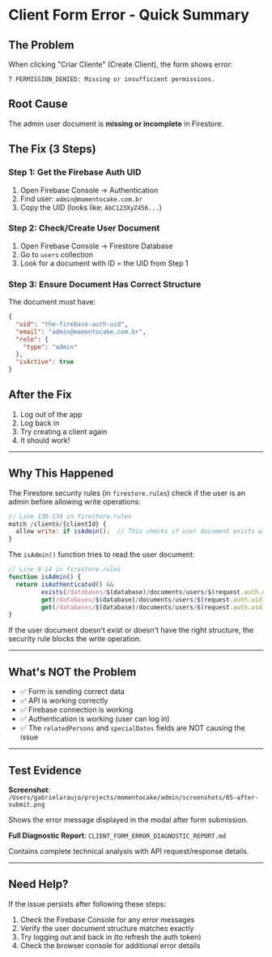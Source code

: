 # Client Form Error - Quick Summary

## The Problem
When clicking "Criar Cliente" (Create Client), the form shows error:
```
7 PERMISSION_DENIED: Missing or insufficient permissions.
```

## Root Cause
The admin user document is **missing or incomplete** in Firestore.

## The Fix (3 Steps)

### Step 1: Get the Firebase Auth UID
1. Open Firebase Console → Authentication
2. Find user: `admin@momentocake.com.br`
3. Copy the UID (looks like: `AbC123XyZ456...`)

### Step 2: Check/Create User Document
1. Open Firebase Console → Firestore Database
2. Go to `users` collection
3. Look for a document with ID = the UID from Step 1

### Step 3: Ensure Document Has Correct Structure
The document must have:
```json
{
  "uid": "the-firebase-auth-uid",
  "email": "admin@momentocake.com.br",
  "role": {
    "type": "admin"
  },
  "isActive": true
}
```

## After the Fix
1. Log out of the app
2. Log back in
3. Try creating a client again
4. It should work!

---

## Why This Happened

The Firestore security rules (in `firestore.rules`) check if the user is an admin before allowing write operations:

```javascript
// Line 130-134 in firestore.rules
match /clients/{clientId} {
  allow write: if isAdmin();  // This checks if user document exists with role.type == "admin"
}
```

The `isAdmin()` function tries to read the user document:
```javascript
// Line 9-14 in firestore.rules
function isAdmin() {
  return isAuthenticated() &&
         exists(/databases/$(database)/documents/users/$(request.auth.uid)) &&  // ← FAILING HERE
         get(/databases/$(database)/documents/users/$(request.auth.uid)).data.role.type == 'admin' &&
         get(/databases/$(database)/documents/users/$(request.auth.uid)).data.isActive == true;
}
```

If the user document doesn't exist or doesn't have the right structure, the security rule blocks the write operation.

---

## What's NOT the Problem

- ✅ Form is sending correct data
- ✅ API is working correctly
- ✅ Firebase connection is working
- ✅ Authentication is working (user can log in)
- ✅ The `relatedPersons` and `specialDates` fields are NOT causing the issue

---

## Test Evidence

**Screenshot**: `/Users/gabrielaraujo/projects/momentocake/admin/screenshots/05-after-submit.png`

Shows the error message displayed in the modal after form submission.

**Full Diagnostic Report**: `CLIENT_FORM_ERROR_DIAGNOSTIC_REPORT.md`

Contains complete technical analysis with API request/response details.

---

## Need Help?

If the issue persists after following these steps:

1. Check the Firebase Console for any error messages
2. Verify the user document structure matches exactly
3. Try logging out and back in (to refresh the auth token)
4. Check the browser console for additional error details
